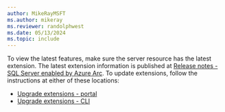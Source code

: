 ```yaml
---
author: MikeRayMSFT
ms.author: mikeray
ms.reviewer: randolphwest
ms.date: 05/13/2024
ms.topic: include
---
```


To view the latest features, make sure the server resource has the latest extension. The latest extension information is published at [Release notes - SQL Server enabled by Azure Arc](../release-notes.md). To update extensions, follow the instructions at either of these locations:

- [Upgrade extensions - portal](/azure/azure-arc/servers/manage-vm-extensions-portal#upgrade-extensions)
- [Upgrade extensions - CLI](/azure/azure-arc/servers/manage-vm-extensions-cli#upgrade-extensions)
